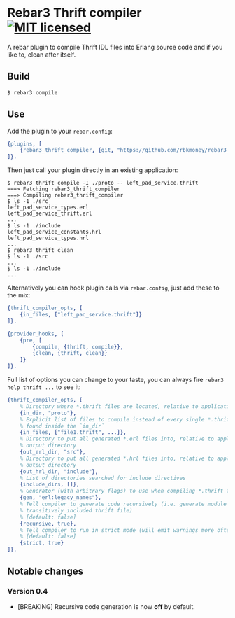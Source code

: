 # Rebar3 Thrift compiler [![MIT licensed](https://img.shields.io/badge/license-MIT-blue.svg)](LICENSE)

A rebar plugin to compile Thrift IDL files into Erlang source code and if you like to, clean after itself.

## Build

    $ rebar3 compile

## Use

Add the plugin to your `rebar.config`:

```erlang
{plugins, [
    {rebar3_thrift_compiler, {git, "https://github.com/rbkmoney/rebar3_thrift_compiler.git", {tag, "0.4"}}}
]}.
```

Then just call your plugin directly in an existing application:

```
$ rebar3 thrift compile -I ./proto -- left_pad_service.thrift
===> Fetching rebar3_thrift_compiler
===> Compiling rebar3_thrift_compiler
$ ls -1 ./src
left_pad_service_types.erl
left_pad_service_thrift.erl
...
$ ls -1 ./include
left_pad_service_constants.hrl
left_pad_service_types.hrl
...
$ rebar3 thrift clean
$ ls -1 ./src
...
$ ls -1 ./include
...
```

Alternatively you can hook plugin calls via `rebar.config`, just add these to the mix:

```erlang
{thrift_compiler_opts, [
    {in_files, ["left_pad_service.thrift"]}
]}.

{provider_hooks, [
    {pre, [
        {compile, {thrift, compile}},
        {clean, {thrift, clean}}
    ]}
]}.
```

Full list of options you can change to your taste, you can always fire `rebar3 help thrift ...` to see it:

```erlang
{thrift_compiler_opts, [
    % Directory where *.thrift files are located, relative to application root
    {in_dir, "proto"},
    % Explicit list of files to compile instead of every single *.thrift file
    % found inside the `in_dir`
    {in_files, ["file1.thrift", ...]},
    % Directory to put all generated *.erl files into, relative to application
    % output directory
    {out_erl_dir, "src"},
    % Directory to put all generated *.hrl files into, relative to application
    % output directory
    {out_hrl_dir, "include"},
    % List of directories searched for include directives
    {include_dirs, []},
    % Generator (with arbitrary flags) to use when compiling *.thrift files
    {gen, "erl:legacy_names"},
    % Tell compiler to generate code recursively (i.e. generate module for each
    % transitively included thrift file)
    % [default: false]
    {recursive, true},
    % Tell compiler to run in strict mode (will emit warnings more often)
    % [default: false]
    {strict, true}
]}.
```

## Notable changes

### Version 0.4

 * [BREAKING] Recursive code generation is now **off** by default.
